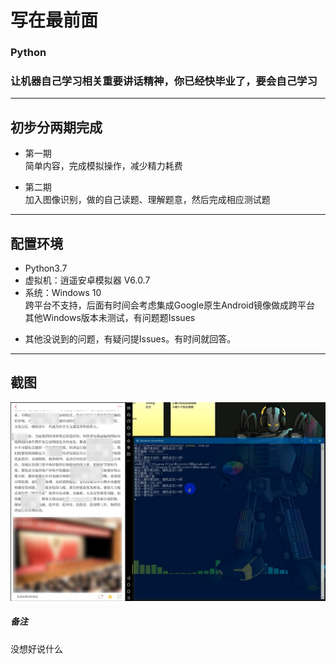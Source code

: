 # 写在最前面

### Python 
### 让机器自己学习相关重要讲话精神，你已经快毕业了，要会自己学习

---

## 初步分两期完成

+ 第一期  
简单内容，完成模拟操作，减少精力耗费

+ 第二期  
加入图像识别，做的自己读题、理解题意，然后完成相应测试题

---

## 配置环境  

- Python3.7  
- 虚拟机：逍遥安卓模拟器 V6.0.7  
- 系统：Windows 10  
跨平台不支持，后面有时间会考虑集成Google原生Android镜像做成跨平台  
其他Windows版本未测试，有问题题Issues
+ 其他没说到的问题，有疑问提Issues。有时间就回答。  

---  

## 截图

![screenshot](./screenshot/screenshot.jpg)  

##### 备注

没想好说什么